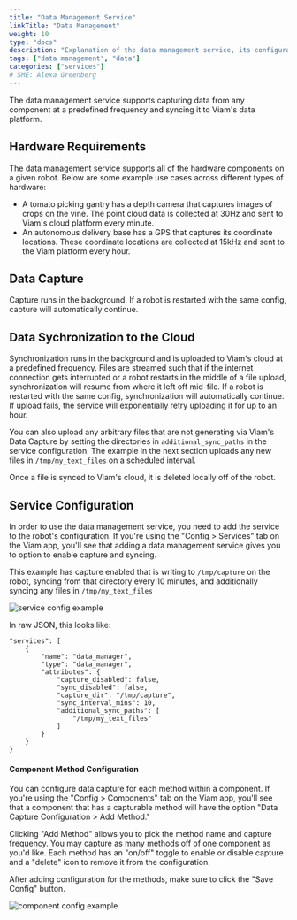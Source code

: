 ```yaml
---
title: "Data Management Service"
linkTitle: "Data Management"
weight: 10
type: "docs"
description: "Explanation of the data management service, its configuration, and its functionality."
tags: ["data management", "data"]
categories: ["services"]
# SME: Alexa Greenberg
---
```

The data management service supports capturing data from any component at a predefined frequency and syncing it to Viam's data platform.


## Hardware Requirements
The data management service supports all of the hardware components on a given robot.
Below are some example use cases across different types of hardware: 

- A tomato picking gantry has a depth camera that captures images of crops on the vine.
The point cloud data is collected at 30Hz and sent to Viam's cloud platform every minute.
- An autonomous delivery base has a GPS that captures its coordinate locations.
These coordinate locations are collected at 15kHz and sent to the Viam platform every hour.


## Data Capture
Capture runs in the background.
If a robot is restarted with the same config, capture will automatically continue.


## Data Sychronization to the Cloud
Synchronization runs in the background and is uploaded to Viam's cloud at a predefined frequency.
Files are streamed such that if the internet connection gets interrupted or a robot restarts in the middle of a file upload, synchronization will resume from where it left off mid-file.
If a robot is restarted with the same config, synchronization will automatically continue.
If upload fails, the service will exponentially retry uploading it for up to an hour.

You can also upload any arbitrary files that are not generating via Viam's Data Capture by setting the directories in `additional_sync_paths` in the service configuration.
The example in the next section uploads any new files in `/tmp/my_text_files` on a scheduled interval.

Once a file is synced to Viam's cloud, it is deleted locally off of the robot.

## Service Configuration

In order to use the data management service, you need to add the service to the robot's configuration.
If you're using the "Config > Services" tab on the Viam app, you'll see that adding a data management service gives you to option to enable capture and syncing.

This example has capture enabled that is writing to `/tmp/capture` on the robot, syncing from that directory every 10 minutes, and additionally syncing any files in `/tmp/my_text_files`

![service config example](../img/data-service-config.png)

In raw JSON, this looks like:
```
"services": [
    {
        "name": "data_manager",
        "type": "data_manager",
        "attributes": {
            "capture_disabled": false,
            "sync_disabled": false,
            "capture_dir": "/tmp/capture",
            "sync_interval_mins": 10,
            "additional_sync_paths": [
                "/tmp/my_text_files"
            ]
        }
    }
}
```

#### Component Method Configuration

You can configure data capture for each method within a component.
If you're using the "Config > Components" tab on the Viam app, you'll see that a component that has a capturable method will have the option "Data Capture Configuration > Add Method."

Clicking "Add Method" allows you to pick the method name and capture frequency.
You may capture as many methods off of one component as you'd like.
Each method has an "on/off" toggle to enable or disable capture and a "delete" icon to remove it from the configuration.

After adding configuration for the methods, make sure to click the "Save Config" button.

![component config example](../img/data-service-component-config.png)
